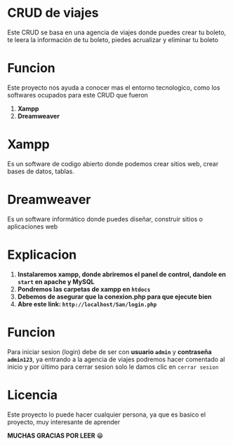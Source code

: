 # CRUD de viajes

Este CRUD se basa en una agencia de viajes donde puedes crear tu boleto, te leera la información de tu boleto, piedes acrualizar y eliminar tu boleto

# Funcion 

Este proyecto nos ayuda a conocer mas el entorno tecnologico, como los softwares ocupados para este CRUD que fueron 

1. **Xampp**
2. **Dreamweaver** 

# Xampp

Es un software de codigo abierto donde podemos crear sitios web, crear bases de datos, tablas.

# Dreamweaver 

Es un software informático donde puedes diseñar, construir sitios o aplicaciones web 

# Explicacion

1. **Instalaremos xampp, donde abriremos el panel de control, dandole en `start` en apache y MySQL**
2. **Pondremos las carpetas de xampp en `htdocs`**
3. **Debemos de asegurar que la conexion.php para que ejecute bien**
4. **Abre este link: `http://localhost/San/login.php`**

# Funcion 

Para iniciar sesion (login) debe de ser con **usuario `admin`** y **contraseña `admin123`**, ya entrando a la agencia de viajes podremos hacer comentado al inicio y por último para cerrar sesion solo le damos clic en `cerrar sesion`

# Licencia

Este proyecto lo puede hacer cualquier persona, ya que es basico el proyecto, muy interesante de aprender

**MUCHAS GRACIAS POR LEER** 😁
